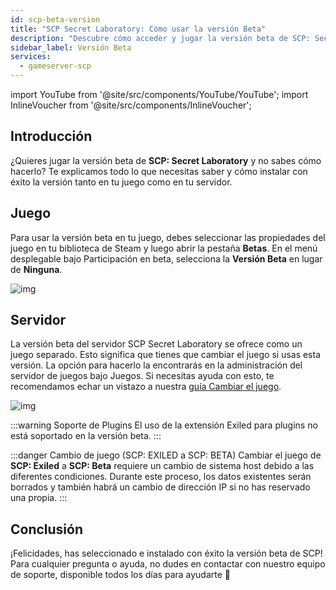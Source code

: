 ```yaml
---
id: scp-beta-version
title: "SCP Secret Laboratory: Cómo usar la versión Beta"
description: "Descubre cómo acceder y jugar la versión beta de SCP: Secret Laboratory en tu juego y servidor para disfrutar de las últimas novedades → Aprende más ahora"
sidebar_label: Versión Beta
services:
  - gameserver-scp
---
```


import YouTube from '@site/src/components/YouTube/YouTube';
import InlineVoucher from '@site/src/components/InlineVoucher';

## Introducción

¿Quieres jugar la versión beta de **SCP: Secret Laboratory** y no sabes cómo hacerlo? Te explicamos todo lo que necesitas saber y cómo instalar con éxito la versión tanto en tu juego como en tu servidor.

<InlineVoucher />


## Juego

Para usar la versión beta en tu juego, debes seleccionar las propiedades del juego en tu biblioteca de Steam y luego abrir la pestaña **Betas**. En el menú desplegable bajo Participación en beta, selecciona la **Versión Beta** en lugar de **Ninguna**.

![img](https://screensaver01.zap-hosting.com/index.php/s/BSn8E3D7JBgM6Dy/preview)



## Servidor

La versión beta del servidor SCP Secret Laboratory se ofrece como un juego separado. Esto significa que tienes que cambiar el juego si usas esta versión. La opción para hacerlo la encontrarás en la administración del servidor de juegos bajo Juegos. Si necesitas ayuda con esto, te recomendamos echar un vistazo a nuestra [guía Cambiar el juego](gameserver-gameswitch.md).



![img](https://screensaver01.zap-hosting.com/index.php/s/BZwaxoknbmFKCJB/preview)



:::warning Soporte de Plugins
El uso de la extensión Exiled para plugins no está soportado en la versión beta.
:::

:::danger Cambio de juego (SCP: EXILED a SCP: BETA)
Cambiar el juego de **SCP: Exiled** a **SCP: Beta** requiere un cambio de sistema host debido a las diferentes condiciones. Durante este proceso, los datos existentes serán borrados y también habrá un cambio de dirección IP si no has reservado una propia.
:::


## Conclusión

¡Felicidades, has seleccionado e instalado con éxito la versión beta de SCP! Para cualquier pregunta o ayuda, no dudes en contactar con nuestro equipo de soporte, disponible todos los días para ayudarte 🙂






<InlineVoucher />